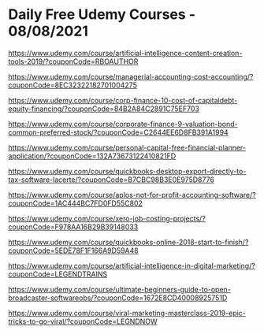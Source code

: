 # Daily Free Udemy Courses - 08/08/2021

https://www.udemy.com/course/artificial-intelligence-content-creation-tools-2019/?couponCode=RBOAUTHOR
https://www.udemy.com/course/managerial-accounting-cost-accounting/?couponCode=8EC32322182701004275
https://www.udemy.com/course/corp-finance-10-cost-of-capitaldebt-equity-financing/?couponCode=84B2A84C2891C75EF703
https://www.udemy.com/course/corporate-finance-9-valuation-bond-common-preferred-stock/?couponCode=C2644EE6D8FB391A1994
https://www.udemy.com/course/personal-capital-free-financial-planner-application/?couponCode=132A73673122410821FD
https://www.udemy.com/course/quickbooks-desktop-export-directly-to-tax-software-lacerte/?couponCode=B7CBC98B3E0E975D8776
https://www.udemy.com/course/aplos-not-for-profit-accounting-software/?couponCode=1AC444BC7FD0FD55C802
https://www.udemy.com/course/xero-job-costing-projects/?couponCode=F978AA16B29B39148033
https://www.udemy.com/course/quickbooks-online-2018-start-to-finish/?couponCode=5EDE78F1F166A9D59A48
https://www.udemy.com/course/artificial-intelligence-in-digital-marketing/?couponCode=LEGENDTRAINS
https://www.udemy.com/course/ultimate-beginners-guide-to-open-broadcaster-softwareobs/?couponCode=1672E8CD40008925751D
https://www.udemy.com/course/viral-marketing-masterclass-2019-epic-tricks-to-go-viral/?couponCode=LEGNDNOW
